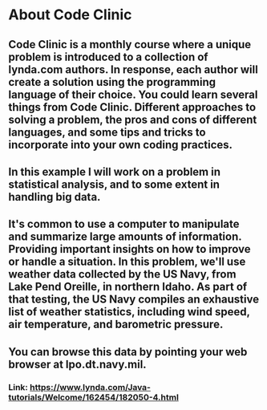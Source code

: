# About Code Clinic

## Code Clinic is a monthly course where a unique problem is introduced to a collection of lynda.com authors. In response, each author will create a solution using the programming language of their choice. You could learn several things from Code Clinic. Different approaches to solving a problem, the pros and cons of different languages, and some tips and tricks to incorporate into your own coding practices.

## In this example I will work on a problem in statistical analysis, and to some extent in handling big data.

## It's common to use a computer to manipulate and summarize large amounts of information. Providing important insights on how to improve or handle a situation. In this problem, we'll use weather data collected by the US Navy, from Lake Pend Oreille, in northern Idaho. As part of that testing, the US Navy compiles an exhaustive list of weather statistics, including wind speed, air temperature, and barometric pressure.

## You can browse this data by pointing your web browser at lpo.dt.navy.mil. 

### Link: https://www.lynda.com/Java-tutorials/Welcome/162454/182050-4.html

